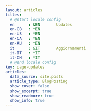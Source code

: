 ```yaml
---
layout: articles
titles:
  # @start locale config
  en      : &EN       Updates
  en-GB   : *EN
  en-US   : *EN
  en-CA   : *EN
  en-AU   : *EN
  it      : &IT       Aggiornamenti
  it-IT   : *IT
  it-CH   : *IT
  # @end locale config
key: page-updates
articles:
  data_source: site.posts
  article_type: BlogPosting
  show_cover: false
  show_excerpt: true
  show_readmore: true
  show_info: true
---
```

